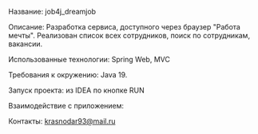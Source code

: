Название: job4j_dreamjob

Описание:
Разработка сервиса, доступного через браузер "Работа мечты". Реализован список всех сотрудников, поиск по сотрудникам, вакансии.

Использованные технологии: Spring Web, MVC 

Требования к окружению: Java 19.

Запуск проекта: из IDEA по кнопке RUN

Взаимодействие с приложением:

Контакты: krasnodar93@mail.ru
